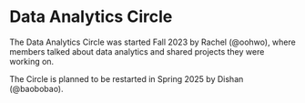 # Data Analytics Circle

The Data Analytics Circle was started Fall 2023 by Rachel (@oohwo), where members talked about data analytics and shared
projects they were working on.

The Circle is planned to be restarted in Spring 2025 by Dishan (@baobobao).
